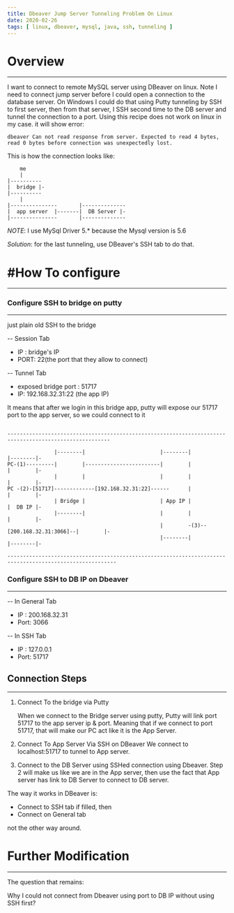 ```yaml
---
title: Dbeaver Jump Server Tunneling Problem On Linux
date: 2020-02-26
tags: [ linux, dbeaver, mysql, java, ssh, tunneling ]
---
```


# Overview
---

I want to connect to remote MySQL server using DBeaver on linux. Note I need to connect jump server before I could open a connection to the database server. On Windows I could do that using Putty tunneling by SSH to first server, then from that server, I SSH second time to the DB server and tunnel the connection to a port. Using this recipe does not work on linux in my case. it will show error:

    dbeaver Can not read response from server. Expected to read 4 bytes, read 0 bytes before connection was unexpectedly lost.

This is how the connection looks like:

```
    me
    |
|----------
|  bridge |-
|----------
    |
|---------------       |--------------
|  app server  |-------|  DB Server |-
|---------------       |--------------

```

*NOTE*: I use MySql Driver 5.* because the Mysql version is 5.6

*Solution*: for the last tunneling, use DBeaver's SSH tab to do that.

# #How To configure
---

### Configure SSH to bridge on putty
---

just plain old SSH to the bridge

-- Session Tab

- IP : bridge's IP
- PORT: 22(the port that they allow to connect)

-- Tunnel Tab

- exposed bridge port : 51717
- IP: 192.168.32.31:22 (the app IP)

It means that after we login in this bridge app, putty will expose our 51717 port to the app server, so we could connect to it

```

-------------------------------------------------------------------------------------------------------

               |--------|                        |--------|                           |--------|-
PC-(1)---------|        |------------------------|        |                           |        |-
               |        |                        |        |                           |        |-
PC -(2)-[51717]-------------[192.168.32.31:22]------      |                           |        |-
               | Bridge |                        | App IP |                           |  DB IP |-
               |--------|                        |        |                           |        |-
                                                 |        -(3)--[200.168.32.31:3066]--|        |-
                                                 |--------|                           |--------|-

---------------------------------------------------------------------------------------------------------
```

### Configure SSH to DB IP on Dbeaver
---

-- In General Tab

- IP : 200.168.32.31
- Port: 3066

-- In SSH Tab

- IP : 127.0.0.1
- Port: 51717

## Connection Steps
---

1. Connect To the bridge via Putty

    When we connect to the Bridge server using putty, Putty will link port 51717 to the app server ip & port. Meaning that if we connect to port 51717, that will make our PC act like it is the App Server.

2. Connect To App Server Via SSH on DBeaver
    We connect to localhost:51717 to tunnel to App server.

3. Connect to the DB Server using SSHed connection using Dbeaver.
    Step 2 will make us like we are in the App server, then use the fact that App server has link to DB Server to connect to DB server.

The way it works in DBeaver is:

- Connect to SSH tab if filled, then
- Connect on General tab

not the other way around.


# Further Modification
---

The question that remains:

Why I could not connect from Dbeaver using port to DB IP without using SSH first?

